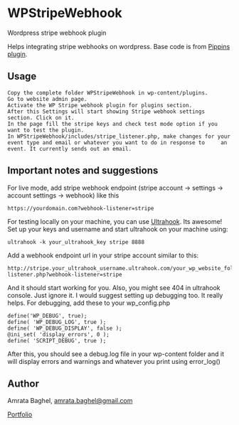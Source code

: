 # WPStripeWebhook
Wordpress stripe webhook plugin

Helps integrating stripe webhooks on wordpress. Base code is from [Pippins plugin](https://pippinsplugins.com/stripe-integration-part-6-payment-receipts/).

## Usage
    
    Copy the complete folder WPStripeWebhook in wp-content/plugins.
    Go to website admin page.
    Activate the WP Stripe webhook plugin for plugins section.
    After this Settings will start showing Stripe webhook settings section. Click on it.
    In the page fill the stripe keys and check test mode option if you want to test the plugin.
    In WPStripeWebhook/includes/stripe_listener.php, make changes for your event type and email or whatever you want to do in response to     an event. It currently sends out an email.

## Important notes and suggestions

For live mode, add stripe webhook endpoint (stripe account -> settings -> account settings -> webhook) like this
    
    https://yourdomain.com?webhook-listener=stripe

For testing locally on your machine, you can use [Ultrahook](http://www.ultrahook.com/). Its awesome!
Set up your keys and username and start ultrahook on your machine using:
    
    ultrahook -k your_ultrahook_key stripe 8888

Add a webhook endpoint url in your stripe account similar to this:
    
    http://stripe.your_ultrahook_username.ultrahook.com/your_wp_website_folder_name/stripe-listener.php?webhook-listener=stripe

And it should start working for you.
Also, you might see 404 in ultrahook console. Just ignore it.
I would suggest setting up debugging too. It really helps. 
For debugging, add these to your wp_config.php

    define('WP_DEBUG', true);
    define( 'WP_DEBUG_LOG', true );
    define( 'WP_DEBUG_DISPLAY', false );
    @ini_set( 'display_errors', 0 );
    define( 'SCRIPT_DEBUG', true );

After this, you should see a debug.log file in your wp-content folder and it will display errors and warnings and whatever you print using error_log()

## Author

Amrata Baghel, amrata.baghel@gmail.com

[Portfolio](https://justlikeyou.co.in)







